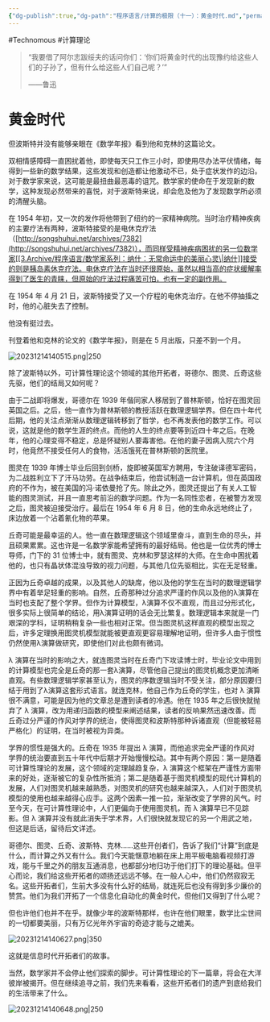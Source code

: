 ```yaml
---
{"dg-publish":true,"dg-path":"程序语言/计算的极限（十一）：黄金时代.md","permalink":"/程序语言/计算的极限（十一）：黄金时代/","created":"2023-10-09T16:16:09.000+08:00","updated":"2023-12-14T23:13:01.000+08:00"}
---
```


#Technomous #计算理论

> “我要借了阿尔志跋绥夫的话问你们：‘你们将黄金时代的出现豫约给这些人们的子孙了，但有什么给这些人们自己呢？’”
>
> ——鲁迅

# 黄金时代

但波斯特并没有能够亲眼在《数学年报》看到他和克林的这篇论文。

双相情感障碍一直困扰着他，即使每天只工作三小时，即使用尽办法平伏情绪，每得到一些新的数学结果，这些发现和创造都让他激动不已，处于症状发作的边沿。对于数学家来说，这可能是最扭曲最恶毒的诅咒。数学家的使命在于发现新的数学，这种发现必然带来的喜悦，对于波斯特来说，却会危及他为了发现数学所必须的清醒头脑。

在 1954 年初，又一次的发作将他带到了纽约的一家精神病院。当时治疗精神疾病的主要疗法有两种，波斯特接受的是电休克疗法（[http://songshuhui.net/archives/7382](http://songshuhui.net/archives/7382)），而同样受精神疾病困扰的另一位数学家[[3.Archive/程序语言/数学家系列：纳什：无常命运中的美丽心灵\|纳什]]接受的则是胰岛素休克疗法。电休克疗法在当时还很原始，虽然以相当高的症状缓解率得到了医生的青睐，但原始的疗法过程痛苦可怕，也有一定的副作用。

在 1954 年 4 月 21 日，波斯特接受了又一个疗程的电休克治疗。在他不停抽搐之时，他的心脏失去了控制。

他没有挺过去。

刊登着他和克林的论文的《数学年报》，则是在 5 月出版，只差不到一个月。

![20231214140515.png|250](/img/user/0.Asset/resource/20231214140515.png)

除了波斯特以外，可计算性理论这个领域的其他开拓者，哥德尔、图灵、丘奇这些先驱，他们的结局又如何呢？

由于二战即将爆发，哥德尔在 1939 年偕同家人移居到了普林斯顿，恰好在图灵回英国之后。之后，他一直作为普林斯顿的教授活跃在数理逻辑学界。但在四十年代后期，他的关注点渐渐从数理逻辑转移到了哲学，也不再发表他的数学工作。可以说，这就是他的数学生涯的终点。而他的人生的终点要等到近四十年之后。在晚年，他的心理变得不稳定，总是怀疑别人要毒害他。在他的妻子因病入院六个月时，他竟然不接受任何人的食物，活活饿死在普林斯顿的医院里。

图灵在 1939 年博士毕业后回到剑桥，旋即被英国军方聘用，专注破译德军密码，为二战胜利立下了汗马功劳。在战争结束后，他尝试制造一台计算机，但在英国政府的不作为，被在美国的冯·诺依曼抢了先。除此之外，图灵还提出了有关人工智能的图灵测试，并且一直思考前沿的数学问题。作为一名同性恋者，在被警方发现之后，图灵被迫接受治疗。最后在 1954 年 6 月 8 日，他的生命永远地终止了，床边放着一个沾着氰化物的苹果。

丘奇可能是最幸运的人。他一直在数理逻辑这个领域里奋斗，直到生命的尽头，并且硕果累累。这也许是一名数学家能希望拥有的最好结局。他也是一位优秀的博士导师，门下的 31 位博士中，就有图灵、克林和罗瑟这样的大师。在生命中困扰着他的，也只有晶状体混浊导致的视力问题，与其他几位先驱相比，实在无足轻重。

正因为丘奇卓越的成果，以及其他人的缺席，他以及他的学生在当时的数理逻辑学界中有着举足轻重的影响。自然，丘奇那种过分追求严谨的作风以及他的λ演算在当时也支配了整个学界。但作为计算模型，λ演算不仅不直观，而且过分形式化，很多实际上很简单的结论，用λ演算证明的话会无比繁复。数理逻辑本来就是一门艰深的学科，证明稍稍复杂一些也相对正常。但当图灵机这样直观的模型出现之后，许多定理换用图灵机模型就能被更直观更容易理解地证明，但许多人由于惯性仍然使用λ演算做研究，即使他们对此也颇有微词。

λ 演算在当时的影响之大，就连图灵当时在丘奇门下攻读博士时，毕业论文中用到的计算模型也完全是丘奇的那一套λ演算，尽管他自己提出的图灵机概念更加清晰直观。有些数理逻辑学家甚至认为，图灵的序数逻辑当时不受关注，部分原因要归结于用到了λ演算这套形式语言。就连克林，他自己作为丘奇的学生，也对 λ 演算很不满意，可能是因为他的文章总是遭到读者的冷遇。他在 1935 年之后很快就抛弃了 λ 演算，改为用递归函数的模型来阐述结果，读者的反响果然迅速改善。而丘奇过分严谨的作风对学界的统治，使得图灵和波斯特那种诉诸直观（但能被轻易严格化）的证明，在当时被视为异类。

学界的惯性是强大的。丘奇在 1935 年提出 λ 演算，而他追求完全严谨的作风对学界的统治要直到五十年代中后期才开始慢慢松动。其中有两个原因：第一是随着可计算性理论的发展，这个领域的定理越趋复杂，λ 演算这个框架在严谨性方面带来的好处，逐渐被它的复杂性所抵消；第二是随着基于图灵机模型的现代计算机的发展，人们对图灵机越来越熟悉，对图灵机的研究也越来越深入，人们对于图灵机模型的使用也越来越得心应手。这两个因素一推一拉，渐渐改变了学界的风气。时至今天，在可计算性理论中，人们更偏向于使用图灵机，而 λ 演算早已不见踪影。但 λ 演算并没有就此消失于学术界，人们很快就发现它的另一个用武之地，但这是后话，留待后文详述。

哥德尔、图灵、丘奇、波斯特、克林……这些开创者们，告诉了我们“计算”到底是什么，而计算之外又有什么。我们今天能惬意地躺在床上用平板电脑看视频打游戏，能与千里之外的朋友互通消息，也都部分地归功于他们打下的理论基础。但平心而论，我们给这些开拓者的颂扬还远远不够。在一般人心中，他们仍然寂寂无名。这些开拓者们，生前大多没有什么好的结局，就连死后也没有得到多少廉价的赞赏。他们为我们开拓了一个信息化自动化的黄金时代，但他们又得到了什么呢？

但也许他们也并不在乎。就像少年的波斯特那样，也许在他们眼里，数学比尘世间的一切都要美丽，只有万亿光年外宇宙的奇迹才能与之媲美。

![20231214140627.png|350](/img/user/0.Asset/resource/20231214140627.png)

这就是信息时代开拓者们的故事。

当然，数学家并不会停止他们探索的脚步。可计算性理论的下一篇章，将会在大洋彼岸被揭开。但在继续追寻之前，我们先来看看，这些开拓者们的遗产到底给我们的生活带来了什么。

![20231214140648.png|250](/img/user/0.Asset/resource/20231214140648.png)
